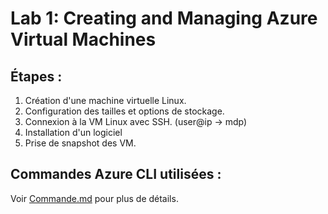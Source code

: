 # Lab 1: Creating and Managing Azure Virtual Machines

## Étapes :
1. Création d'une machine virtuelle Linux.
2. Configuration des tailles et options de stockage.
3. Connexion à la VM Linux avec SSH. (user@ip -> mdp)
4. Installation d'un logiciel
5. Prise de snapshot des VM.

## Commandes Azure CLI utilisées :
Voir [Commande.md](Commande.md) pour plus de détails.
